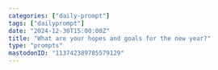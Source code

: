 ```yaml
---
categories: ["daily-prompt"]
tags: ["dailyprompt"]
date: "2024-12-30T15:00:00Z"
title: "What are your hopes and goals for the new year?"
type: "prompts"
mastodonID: "113742389785579129"
---
```

